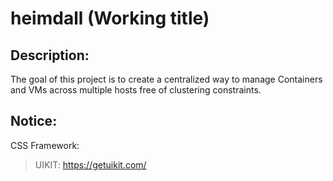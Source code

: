 # heimdall (Working title)

## Description:
The goal of this project is to create a centralized way to manage Containers and VMs across multiple hosts free of clustering constraints. 

## Notice:

CSS Framework: 
> UIKIT: https://getuikit.com/